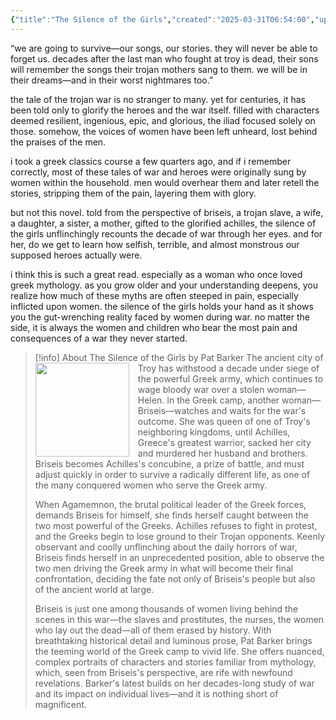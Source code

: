 ```yaml
---
{"title":"The Silence of the Girls","created":"2025-03-31T06:54:00","updated":"2023-03-27","read_count":"1","authors":["Pat Barker"],"rating":4,"dg-publish":true,"cover":"https://upload.wikimedia.org/wikipedia/en/8/8d/The_Silence_of_the_Girls.jpg","dg-metatags":{"og:image":"https://images-na.ssl-images-amazon.com/images/S/compressed.photo.goodreads.com/books/1673909740i/78814176.jpg"},"reviewed":true,"log":[{"status":"Read","timestamp":"2016-03-10T00:00:00+06:00"},{"status":"To Read","timestamp":"2015-11-29T00:00:00+06:00"}],"status":"Read","dg-path":"Reading/Books/Read/The Silence of the Girls by Pat Barker","permalink":"/reading/books/read/the-silence-of-the-girls-by-pat-barker/","metatags":{"og:image":"https://images-na.ssl-images-amazon.com/images/S/compressed.photo.goodreads.com/books/1673909740i/78814176.jpg"},"dgPassFrontmatter":true,"dg-note-icon":"1","noteIcon":"1"}
---
```



“we are going to survive—our songs, our stories. they will never be able to forget us. decades after the last man who fought at troy is dead, their sons will remember the songs their trojan mothers sang to them. we will be in their dreams—and in their worst nightmares too.”  
  
the tale of the trojan war is no stranger to many. yet for centuries, it has been told only to glorify the heroes and the war itself. filled with characters deemed resilient, ingenious, epic, and glorious, the iliad focused solely on those. somehow, the voices of women have been left unheard, lost behind the praises of the men.  
  
i took a greek classics course a few quarters ago, and if i remember correctly, most of these tales of war and heroes were originally sung by women within the household. men would overhear them and later retell the stories, stripping them of the pain, layering them with glory.  
  
but not this novel. told from the perspective of briseis, a trojan slave, a wife, a daughter, a sister, a mother, gifted to the glorified achilles, the silence of the girls unflinchingly recounts the decade of war through her eyes. and for her, do we get to learn how selfish, terrible, and almost monstrous our supposed heroes actually were.  
  
i think this is such a great read. especially as a woman who once loved greek mythology. as you grow older and your understanding deepens, you realize how much of these myths are often steeped in pain, especially inflicted upon women. the silence of the girls holds your hand as it shows you the gut-wrenching reality faced by women during war. no matter the side, it is always the women and children who bear the most pain and consequences of a war they never started.

> [!info] About The Silence of the Girls by Pat Barker
><img src="https://upload.wikimedia.org/wikipedia/en/8/8d/The_Silence_of_the_Girls.jpg" style="float: left; margin-right: 1em; width: 150px; height: auto;" /> The ancient city of Troy has withstood a decade under siege of the powerful Greek army, which continues to wage bloody war over a stolen woman—Helen. In the Greek camp, another woman—Briseis—watches and waits for the war's outcome. She was queen of one of Troy's neighboring kingdoms, until Achilles, Greece's greatest warrior, sacked her city and murdered her husband and brothers. Briseis becomes Achilles's concubine, a prize of battle, and must adjust quickly in order to survive a radically different life, as one of the many conquered women who serve the Greek army.  
>
>When Agamemnon, the brutal political leader of the Greek forces, demands Briseis for himself, she finds herself caught between the two most powerful of the Greeks. Achilles refuses to fight in protest, and the Greeks begin to lose ground to their Trojan opponents. Keenly observant and coolly unflinching about the daily horrors of war, Briseis finds herself in an unprecedented position, able to observe the two men driving the Greek army in what will become their final confrontation, deciding the fate not only of Briseis's people but also of the ancient world at large.  
>
>Briseis is just one among thousands of women living behind the scenes in this war—the slaves and prostitutes, the nurses, the women who lay out the dead—all of them erased by history. With breathtaking historical detail and luminous prose, Pat Barker brings the teeming world of the Greek camp to vivid life. She offers nuanced, complex portraits of characters and stories familiar from mythology, which, seen from Briseis's perspective, are rife with newfound revelations. Barker's latest builds on her decades-long study of war and its impact on individual lives—and it is nothing short of magnificent.
  


